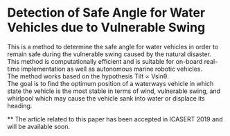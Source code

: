 #  Detection of Safe Angle for Water Vehicles due to Vulnerable Swing

 This is a method to determine the safe angle for water vehicles in order to remain safe during the vulnerable swing caused by the natural disaster.\
 This method is computationally efficient and is suitable for on-board real-time implementation as well as autonomous marine robotic vehicles.\
 The method works based on the hypothesis Tilt ∝ Vsinθ. \
 The goal is to find the optimum position of a waterways vehicle in which state the vehicle is the most stable in terms of wind, vulnerable swing, and whirlpool which may cause the vehicle sank into water or displace its heading.
 
** The article related to this paper has been accepted in ICASERT 2019 and will be available soon.
